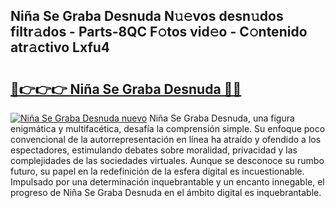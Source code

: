## Niña Se Graba Desnuda N𝚞𝚎vos desn𝚞dos filtr𝚊dos - Parts-8QC F𝚘tos vid𝚎o - C𝚘ntenido atr𝚊ctivo Lxfu4

# <h2><a href="http://mb1wf5.tromn.icu/?c=Ni%c3%b1a+Se+Graba+Desnuda">🔗👉👉👉 Niña Se Graba Desnuda 🔗🔗</a></h2>

[![Niña Se Graba Desnuda nuevo](https://i.imgur.com/pEAQMta.gif)](http://mb1wf5.tromn.icu/?c=Ni%c3%b1a+Se+Graba+Desnuda)
Niña Se Graba Desnuda, una figura enigmática y multifacética, desafía la comprensión simple. Su enfoque poco convencional de la autorrepresentación en línea ha atraído y ofendido a los espectadores, estimulando debates sobre moralidad, privacidad y las complejidades de las sociedades virtuales. Aunque se desconoce su rumbo futuro, su papel en la redefinición de la esfera digital es incuestionable. Impulsado por una determinación inquebrantable y un encanto innegable, el progreso de Niña Se Graba Desnuda en el ámbito digital es inquebrantable.
